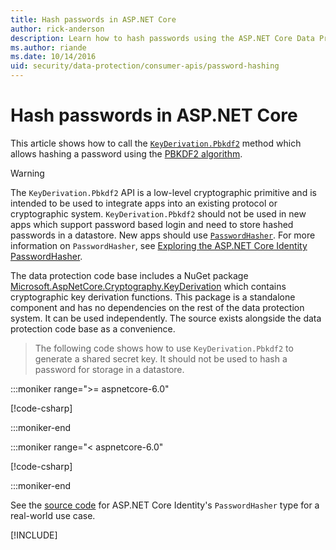 ```yaml
---
title: Hash passwords in ASP.NET Core
author: rick-anderson
description: Learn how to hash passwords using the ASP.NET Core Data Protection APIs.
ms.author: riande
ms.date: 10/14/2016
uid: security/data-protection/consumer-apis/password-hashing
---
```


# Hash passwords in ASP.NET Core

This article shows how to call the [`KeyDerivation.Pbkdf2`](/dotnet/api/microsoft.aspnetcore.cryptography.keyderivation.keyderivation.pbkdf2) method which allows hashing a password using the [PBKDF2 algorithm](https://tools.ietf.org/html/rfc2898#section-5.2).

> [!WARNING]
> The `KeyDerivation.Pbkdf2` API is a low-level cryptographic primitive and is intended to be used to integrate apps into an existing protocol or cryptographic system. `KeyDerivation.Pbkdf2` should not be used in new apps which support password based login and need to store hashed passwords in a datastore. New apps should use [`PasswordHasher`](/dotnet/api/microsoft.aspnetcore.identity.passwordhasher-1). For more information on `PasswordHasher`, see [Exploring the ASP.NET Core Identity PasswordHasher](https://andrewlock.net/exploring-the-asp-net-core-identity-passwordhasher/).

The data protection code base includes a NuGet package [Microsoft.AspNetCore.Cryptography.KeyDerivation](https://www.nuget.org/packages/Microsoft.AspNetCore.Cryptography.KeyDerivation/) which contains cryptographic key derivation functions. This package is a standalone component and has no dependencies on the rest of the data protection system. It can be used independently. The source exists alongside the data protection code base as a convenience.

> The following code shows how to use `KeyDerivation.Pbkdf2` to  generate a shared secret key. It should not be used to hash a password for storage in a datastore.

:::moniker range=">= aspnetcore-6.0"

[!code-csharp[](password-hashing/samples/6.x/passwordhasher.cs)]

:::moniker-end

:::moniker range="< aspnetcore-6.0"

[!code-csharp[](password-hashing/samples/5.x/passwordhasher.cs)]

:::moniker-end

See the [source code](https://github.com/dotnet/AspNetCore/blob/main/src/Identity/Extensions.Core/src/PasswordHasher.cs) for ASP.NET Core Identity's `PasswordHasher` type for a real-world use case.

[!INCLUDE[](~/includes/aspnetcore-repo-ref-source-links.md)]
